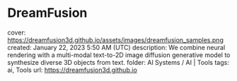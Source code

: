 # DreamFusion

cover: https://dreamfusion3d.github.io/assets/images/dreamfusion_samples.png
created: January 22, 2023 5:50 AM (UTC)
description: We combine neural rendering with a multi-modal text-to-2D image diffusion generative model to synthesize diverse 3D objects from text.
folder: AI Systems / AI | Tools
tags: ai, Tools
url: https://dreamfusion3d.github.io
